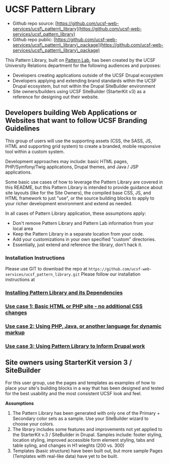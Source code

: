 # UCSF Pattern Library 

* Github repo source: [https://github.com/ucsf-web-services/ucsf\_pattern\_library](https://github.com/ucsf-web-services/ucsf_pattern_library)
* Github repo public: [https://github.com/ucsf-web-services/ucsf\_pattern\_library\_package](https://github.com/ucsf-web-services/ucsf\_pattern\_library\_package)

This Pattern Library, built on [Pattern Lab](http://patternlab.io), has been created by the UCSF University Relations department for the following audiences and purposes:

* Developers creating applications outside of the UCSF Drupal ecosystem
* Developers applying and extending brand standards within the UCSF Drupal ecosystem, but not within the Drupal SiteBuilder environment
* Site owners/builders using UCSF SiteBuilder (StarterKit v3) as a reference for designing out their website.


## Developers building Web Applications or Websites that want to follow UCSF Branding Guidelines 

This group of users will use the supporting assets (CSS, the SASS, JS, HTML and supporting grid system) to create a branded, mobile responsive tool within a custom system. 

Development approaches may include: basic HTML pages, PHP/Symfony/Twig applications, Drupal themes, and Java / JSP applications.

Some basic use cases of how to leverage the Pattern Library are covered in this README, but this Pattern Library is intended to provide guidance about site layouts (like for the Site Owners), the compiled base CSS, JS, and HTML framework to just "use", or the source building blocks to apply to your richer development environment and extend as needed.

In all cases of Pattern Library application, these assumptions apply:

* Don't remove Pattern Library and Pattern Lab information from your local area
* Keep the Pattern Library in a separate location from your code.
* Add your customizations in your own specified "custom" directories.
* Essentially, just extend and reference the library, don't hack it.

### Installation Instructions
Please use GIT to download the repo at `https://github.com/ucsf-web-services/ucsf_pattern_library.git`
Please follow our installation instructions at 
### [Installing Pattern Library and its Dependencies](readme/INSTALL.md)

### [Use case 1: Basic HTML or PHP site - no additional CSS changes](readme/USECASE1.md)


### [Use case 2: Using PHP, Java, or another language for dynamic markup](readme/USECASE2.md)


### [Use case 3: Using Pattern Library to Inform Drupal work](readme/USECASE3.md)



## Site owners using StarterKit version 3 / SiteBuilder

For this user group, use the pages and templates as examples of how to place your site's building blocks in a way that has been designed and tested for the best usability and the most consistent UCSF look and feel.

**Assumptions**

1. The Pattern Library has been generated with only one of the Primary + Secondary color sets as a sample. Use your SiteBuilder wizard to choose your colors.
1. The library includes some features and improvements not yet applied to the StarterKit v.3 / SiteBuilder in Drupal. Samples include: footer styling, location styling, improved accessible form element styling, tabs and table syling, and changes in H1 wieghts (200 vs. 300)
1. Templates (basic structure) have been built out, but more sample Pages (Templates with real-like data) have yet to be built.

